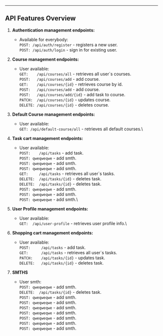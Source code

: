 ___
## API Features Overview
1. **Authentication management endpoints:**
    * Available for everybody:\
```POST: /api/auth/register``` - registers a new user.\
```POST: /api/auth/login``` - sign in for existing user.
2. **Course management endpoints:**
    * User available:\
```GET:    /api/courses/all```  - retrieves all user`s courses.\
```POST:   /api/courses/add``` - add course.\
```GET:    /api/courses/{id}``` - retrieves course by id.\
```POST:   /api/courses/add``` - add course.\
```POST:   /api/courses/add/{id}``` - add task to course.\
```PATCH:  /api/courses/{id}``` - updates course.\
```DELETE: /api/courses/{id}``` - deletes course.
3. **Default Course management endpoints:**
    * User available:\
```GET: /api/default-course/all``` - retrieves all default courses.\
4. **Task cart management endpoints:**
    * User available:\
```POST:    /api/tasks``` - add task.\
     ```POST: qweqweqwe``` - add smth.\
     ```POST: qweqweqwe``` - add smth.\
     ```POST: qweqweqwe``` - add smth.\
```GET:     /api/tasks``` - retrieves all user`s tasks.\
```DELETE:  /api/tasks/{id}``` - deletes task.\
```DELETE:  /api/tasks/{id}``` - deletes task.\
     ```POST: qweqweqwe``` - add smth.\
     ```POST: qweqweqwe``` - add smth.\
     ```POST: qweqweqwe``` - add smth.\

5. **User Profile management endpoints:**
   * User available:\
```GET:  /api/user-profile``` - retrieves user profile info.\
6. **Shopping cart management endpoints:**
    * User available:\
```POST:     /api/tasks``` - add task.\
```GET:      /api/tasks``` - retrieves all user`s tasks.\
```PATCH:    /api/tasks/{id}``` - updates task.\
```DELETE:   /api/tasks/{id}``` - deletes task.
7. **SMTHS**
   * User smth:\
     ```POST: qweqweqwe``` - add smth.\
     ```DELETE:  /api/tasks/{id}``` - deletes task.\
     ```POST: qweqweqwe``` - add smth.\
     ```POST: qweqweqwe``` - add smth.\
     ```POST: qweqweqwe``` - add smth.\
     ```POST: qweqweqwe``` - add smth.\
     ```POST: qweqweqwe``` - add smth.\
     ```POST: qweqweqwe``` - add smth.\
     ```POST: qweqweqwe``` - add smth.
     
